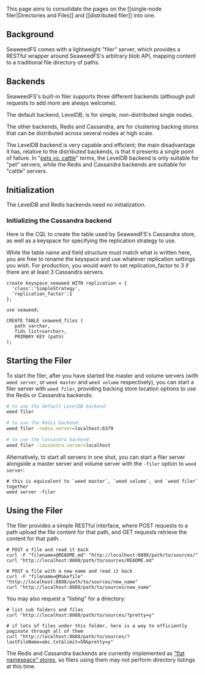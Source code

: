 This page aims to consolidate the pages on the [[single-node filer|Directories and Files]] and [[distributed filer]] into one.

## Background

SeaweedFS comes with a lightweight "filer" server, which provides a RESTful wrapper around SeaweedFS's arbitrary blob API, mapping content to a traditional file directory of paths.

## Backends

SeaweedFS's built-in filer supports three different backends (although pull requests to add more are always welcome).

The default backend, LevelDB, is for simple, non-distributed single nodes.

The other backends, Redis and Cassandra, are for clustering backing stores that can be distributed across several nodes at high scale.

The LevelDB backend is very capable and efficient; the main disadvantage it has, relative to the distributed backends, is that it presents a single point of failure. In "[pets vs. cattle][pvc]" terms, the LevelDB backend is only suitable for "pet" servers, while the Redis and Cassandra backends are suitable for "cattle" servers.

[pvc]: https://blog.engineyard.com/2014/pets-vs-cattle

## Initialization

The LevelDB and Redis backends need no initialization.

### Initializing the Cassandra backend

Here is the CQL to create the table used by SeaweedFS's Cassandra store, as well as a keyspace for specifying the replication strategy to use.

While the table name and field structure must match what is written here, you are free to rename the keyspace and use whatever replication settings you wish. For production, you would want to set replication_factor to 3
if there are at least 3 Cassandra servers.

```cql
create keyspace seaweed WITH replication = {
  'class':'SimpleStrategy',
  'replication_factor':1
};

use seaweed;

CREATE TABLE seaweed_files (
   path varchar,
   fids list<varchar>,
   PRIMARY KEY (path)
);
```

## Starting the Filer

To start the filer, after you have started the master and volume servers (with `weed server`, or `weed master` and `weed volume` respectively), you can start a filer server with `weed filer`, providing backing store location options to use the Redis or Cassandra backends:

```bash
# to use the default LevelDB backend:
weed filer

# to use the Redis backend:
weed filer -redis.server=localhost:6379

# to use the Cassandra backend:
weed filer -cassandra.server=localhost
```

Alternatively, to start all servers in one shot, you can start a filer server alongside a master server and volume server with the `-filer` option to `weed server`:

```
# this is equivalent to `weed master`, `weed volume`, and `weed filer` together
weed server -filer
```

## Using the Filer

The filer provides a simple RESTful interface, where POST requests to a path upload the file content for that path, and GET requests retrieve the content for that path.

```
# POST a file and read it back
curl -F "filename=@README.md" "http://localhost:8888/path/to/sources/"
curl "http://localhost:8888/path/to/sources/README.md"

# POST a file with a new name and read it back
curl -F "filename=@Makefile" "http://localhost:8888/path/to/sources/new_name"
curl "http://localhost:8888/path/to/sources/new_name"
```

You may also request a "listing" for a directory:

```
# list sub folders and files
curl "http://localhost:8888/path/to/sources/?pretty=y"

# if lots of files under this folder, here is a way to efficiently paginate through all of them
curl "http://localhost:8888/path/to/sources/?lastFileName=abc.txt&limit=50&pretty=y"
```

The Redis and Cassandra backends are currently implemented as ["flat namespace" stores](https://github.com/chrislusf/seaweedfs/blob/master/go/filer/flat_namespace/flat_namespace_filer.go), so filers using them may not perform directory listings at this time.